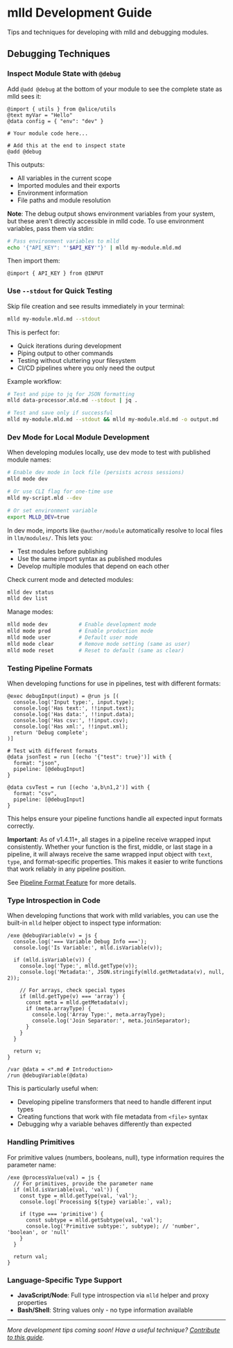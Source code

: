 # mlld Development Guide

Tips and techniques for developing with mlld and debugging modules.

## Debugging Techniques

### Inspect Module State with `@debug`

Add `@add @debug` at the bottom of your module to see the complete state as mlld sees it:

```mlld
@import { utils } from @alice/utils
@text myVar = "Hello"
@data config = { "env": "dev" }

# Your module code here...

# Add this at the end to inspect state
@add @debug
```

This outputs:
- All variables in the current scope
- Imported modules and their exports
- Environment information
- File paths and module resolution

**Note**: The debug output shows environment variables from your system, but these aren't directly accessible in mlld code. To use environment variables, pass them via stdin:

```bash
# Pass environment variables to mlld
echo '{"API_KEY": "'$API_KEY'"}' | mlld my-module.mld.md
```

Then import them:
```mlld
@import { API_KEY } from @INPUT
```

### Use `--stdout` for Quick Testing

Skip file creation and see results immediately in your terminal:

```bash
mlld my-module.mld.md --stdout
```

This is perfect for:
- Quick iterations during development
- Piping output to other commands
- Testing without cluttering your filesystem
- CI/CD pipelines where you only need the output

Example workflow:
```bash
# Test and pipe to jq for JSON formatting
mlld data-processor.mld.md --stdout | jq .

# Test and save only if successful
mlld my-module.mld.md --stdout && mlld my-module.mld.md -o output.md
```

### Dev Mode for Local Module Development

When developing modules locally, use dev mode to test with published module names:

```bash
# Enable dev mode in lock file (persists across sessions)
mlld mode dev

# Or use CLI flag for one-time use
mlld my-script.mld --dev

# Or set environment variable
export MLLD_DEV=true
```

In dev mode, imports like `@author/module` automatically resolve to local files in `llm/modules/`. This lets you:
- Test modules before publishing
- Use the same import syntax as published modules
- Develop multiple modules that depend on each other

Check current mode and detected modules:
```bash
mlld dev status
mlld dev list
```

Manage modes:
```bash
mlld mode dev          # Enable development mode
mlld mode prod         # Enable production mode  
mlld mode user         # Default user mode
mlld mode clear        # Remove mode setting (same as user)
mlld mode reset        # Reset to default (same as clear)
```

### Testing Pipeline Formats

When developing functions for use in pipelines, test with different formats:

```mlld
@exec debugInput(input) = @run js [(
  console.log('Input type:', input.type);
  console.log('Has text:', !!input.text);
  console.log('Has data:', !!input.data);
  console.log('Has csv:', !!input.csv);
  console.log('Has xml:', !!input.xml);
  return 'Debug complete';
)]

# Test with different formats
@data jsonTest = run [(echo '{"test": true}')] with { 
  format: "json", 
  pipeline: [@debugInput] 
}

@data csvTest = run [(echo 'a,b\n1,2')] with { 
  format: "csv", 
  pipeline: [@debugInput] 
}
```

This helps ensure your pipeline functions handle all expected input formats correctly. 

**Important**: As of v1.4.11+, all stages in a pipeline receive wrapped input consistently. Whether your function is the first, middle, or last stage in a pipeline, it will always receive the same wrapped input object with `text`, `type`, and format-specific properties. This makes it easier to write functions that work reliably in any pipeline position.

See [Pipeline Format Feature](pipeline.md#pipeline-format-feature) for more details.


### Type Introspection in Code

When developing functions that work with mlld variables, you can use the built-in `mlld` helper object to inspect type information:

```mlld
/exe @debugVariable(v) = js {
  console.log('=== Variable Debug Info ===');
  console.log('Is Variable:', mlld.isVariable(v));
  
  if (mlld.isVariable(v)) {
    console.log('Type:', mlld.getType(v));
    console.log('Metadata:', JSON.stringify(mlld.getMetadata(v), null, 2));
    
    // For arrays, check special types
    if (mlld.getType(v) === 'array') {
      const meta = mlld.getMetadata(v);
      if (meta.arrayType) {
        console.log('Array Type:', meta.arrayType);
        console.log('Join Separator:', meta.joinSeparator);
      }
    }
  }
  
  return v;
}

/var @data = <*.md # Introduction>
/run @debugVariable(@data)
```

This is particularly useful when:
- Developing pipeline transformers that need to handle different input types
- Creating functions that work with file metadata from `<file>` syntax
- Debugging why a variable behaves differently than expected

### Handling Primitives

For primitive values (numbers, booleans, null), type information requires the parameter name:

```mlld
/exe @processValue(val) = js {
  // For primitives, provide the parameter name
  if (mlld.isVariable(val, 'val')) {
    const type = mlld.getType(val, 'val');
    console.log(`Processing ${type} variable:`, val);
    
    if (type === 'primitive') {
      const subtype = mlld.getSubtype(val, 'val');
      console.log('Primitive subtype:', subtype); // 'number', 'boolean', or 'null'
    }
  }
  
  return val;
}
```

### Language-Specific Type Support

- **JavaScript/Node**: Full type introspection via `mlld` helper and proxy properties
- **Bash/Shell**: String values only - no type information available

---

*More development tips coming soon! Have a useful technique? [Contribute to this guide](../CONTRIBUTING.md).*